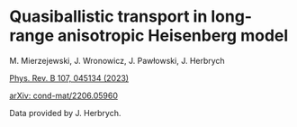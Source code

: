 # Quasiballistic transport in long-range anisotropic Heisenberg model #

M. Mierzejewski, J. Wronowicz, J. Pawłowski, J. Herbrych

[Phys. Rev. B 107, 045134 (2023)](https://journals.aps.org/prb/abstract/10.1103/PhysRevB.107.045134)

[arXiv: cond-mat/2206.05960](https://arxiv.org/abs/2206.05960)

Data provided by J. Herbrych.
